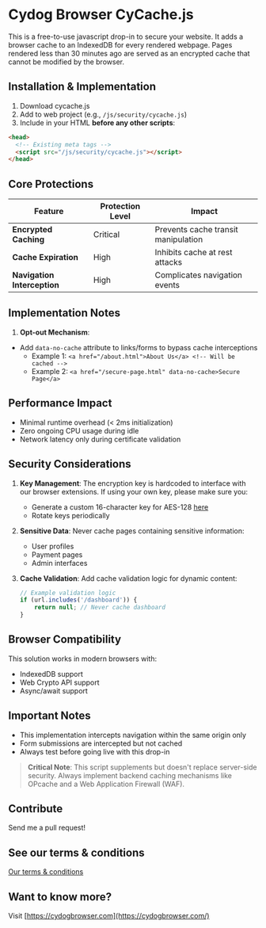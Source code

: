# Cydog Browser CyCache.js
This is a free-to-use javascript drop-in to secure your website. It adds a browser cache to an IndexedDB for every rendered webpage. Pages rendered less than 30 minutes ago are served as an encrypted cache that cannot be modified by the browser.

## Installation & Implementation
1. Download cycache.js
2. Add to web project (e.g., `/js/security/cycache.js`)
3. Include in your HTML **before any other scripts**:
```html
<head>
  <!-- Existing meta tags -->
  <script src="/js/security/cycache.js"></script>
</head>
```

## Core Protections
| Feature | Protection Level | Impact |
|---------|------------------|--------|
| **Encrypted Caching** | Critical | Prevents cache transit manipulation |
| **Cache Expiration** | High | Inhibits cache at rest attacks |
| **Navigation Interception** | High | Complicates navigation events |

## Implementation Notes
1. **Opt-out Mechanism**: 
  - Add `data-no-cache` attribute to links/forms to bypass cache interceptions
    - Example 1: `<a href="/about.html">About Us</a> <!-- Will be cached -->`
    - Example 2: `<a href="/secure-page.html" data-no-cache>Secure Page</a>`

## Performance Impact
- Minimal runtime overhead (< 2ms initialization)
- Zero ongoing CPU usage during idle
- Network latency only during certificate validation

## Security Considerations
1. **Key Management**: The encryption key is hardcoded to interface with our browser extensions. If using your own key, please make sure you:
   - Generate a custom 16-character key for AES-128 [here](https://acte.ltd/utils/randomkeyge)
   - Rotate keys periodically

2. **Sensitive Data**: Never cache pages containing sensitive information:
   - User profiles
   - Payment pages
   - Admin interfaces

3. **Cache Validation**: Add cache validation logic for dynamic content:
   ```javascript
   // Example validation logic
   if (url.includes('/dashboard')) {
       return null; // Never cache dashboard
   }
   ```

## Browser Compatibility
This solution works in modern browsers with:
- IndexedDB support
- Web Crypto API support
- Async/await support

## Important Notes
- This implementation intercepts navigation within the same origin only
- Form submissions are intercepted but not cached
- Always test before going live with this drop-in

> **Critical Note**: This script supplements but doesn't replace server-side security. Always implement backend caching mechanisms like OPcache and a Web Application Firewall (WAF).

## Contribute
Send me a pull request!

## See our terms & conditions
[Our terms & conditions](https://cydogbrowser.com/cyterms.html)

## Want to know more?
Visit [https://cydogbrowser.com](https://cydogbrowser.com/)
